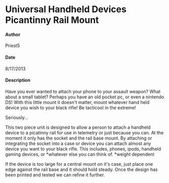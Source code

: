 # Universal Handheld Devices Picantinny Rail Mount

#### Author 
Priest5

#### Date
8/17/2013

#### Description
Have you ever wanted to attach your phone to your assault weapon? What about a small tablet? Perhaps you have an old pocket pc, or even a nintendo DS!  With this little mount it doesn't matter, mount whatever hand held device you wish to your black rifle!  Be tacticool in the extreme!

Seriously...

This two piece unit is designed to allow a person to attach a handheld device to a picatinny rail for use in telemetry or just because you can. At the moment it only has the socket and the rail base mount. By attaching or integrating the socket into a case or device you can attach almost any device you want to your black rifle.  This includes, phones, ipods, handheld gaming devices, or *whatever else you can think of.  *weight dependent

If the device is too large for a central mount on it's case, just place one edge against the rail base and it should hold steady. Once the design has been printed and tested we can refine it further.


